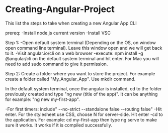 # Creating-Angular-Project
This list the steps to take when creating a new Angular App CLI

prereq: 
-Install node.js current version
-Install VSC

Step 1: 
-Open default system terminal (Depending on the OS, on window open command line terminal). Leave this window open and we will get back to it.
-Visit angular.io/cli on a web browser
-execute: npm install -g @angular/cli on the default system terminal and hit enter. For Mac you will need to add sudo command to give it permission.

Step 2: 
Create a folder where you want to store the project. For example create a folder called "My_Angular_App". Use mkdir command.

In the default system terminal, once the angular is installed, cd to the folder previously created and type "ng new (title of the app)". It can be anything
for example: "ng new my-first-app".

-For first timers: include" --no-strict --standalone false --routing false"
-Hit enter. For the stylesheet use CSS, choose N for server-side. Hit enter
-cd to the application. For example: cd my-first-app then type ng serve to make sure it works. It works if it is compiled successfully.

  
